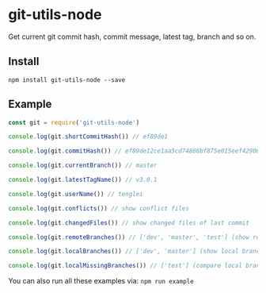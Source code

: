 git-utils-node
============

Get current git commit hash, commit message, latest tag, branch and so on.

## Install

`npm install git-utils-node --save`

## Example

```js
const git = require('git-utils-node')

console.log(git.shortCommitHash()) // ef89de1

console.log(git.commitHash()) // ef89de12ce1aa5cd74866bf875e015eef42906f6

console.log(git.currentBranch()) // master

console.log(git.latestTagName()) // v3.0.1

console.log(git.userName()) // tenglei

console.log(git.conflicts()) // show conflict files

console.log(git.changedFiles()) // show changed files of last commit

console.log(git.remoteBranches()) // ['dev', 'master', 'test'] (show remote branches)

console.log(git.localBranches()) // ['dev', 'master'] (show local branches)

console.log(git.localMissingBranches()) // ['test'] (compare local branches with remote)
```

You can also run all these examples via: `npm run example`
